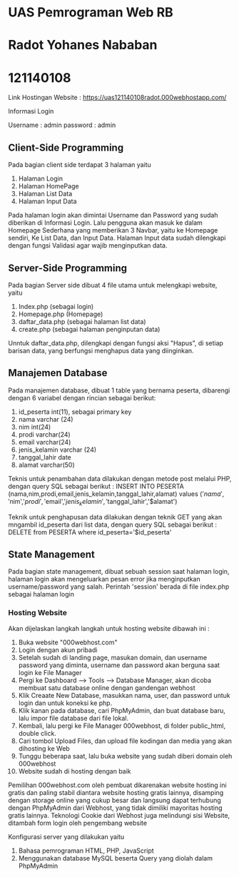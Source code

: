 # UAS Pemrograman Web RB
# Radot Yohanes Nababan
# 121140108

Link Hostingan Website : https://uas121140108radot.000webhostapp.com/

Informasi Login

Username : admin
password : admin


 ## Client-Side Programming

 Pada bagian client side terdapat 3 halaman yaitu
   1. Halaman Login
   2. Halaman HomePage
   3. Halaman List Data
   4. Halaman Input Data

Pada halaman login akan dimintai Username dan Password yang sudah diberikan di Informasi Login. Lalu pengguna akan masuk ke dalam Homepage Sederhana yang memberikan 3 Navbar, yaitu ke Homepage sendiri, Ke List Data, dan Input Data. Halaman Input data sudah dilengkapi dengan fungsi Validasi agar wajib menginputkan data.

## Server-Side Programming
  Pada bagian Server side dibuat 4 file utama untuk melengkapi website, yaitu
  1. Index.php (sebagai login)
  2. Homepage.php (Homepage)
  3. daftar_data.php (sebagai halaman list data)
  4. create.php (sebagai halaman penginputan data)

  Unntuk daftar_data.php, dilengkapi dengan fungsi aksi "Hapus", di setiap barisan data, yang berfungsi menghapus data yang diinginkan.

## Manajemen Database
  Pada manajemen database, dibuat 1 table yang bernama peserta, dibarengi dengan 6 variabel dengan rincian sebagai berikut:
  1. id_peserta int(11), sebagai primary key
  2. nama varchar (24)
  3. nim int(24)
  4. prodi varchar(24)
  5. email varchar(24)
  6. jenis_kelamin varchar (24)
  7. tanggal_lahir date
  8. alamat varchar(50)

Teknis untuk penambahan data dilakukan dengan metode post melalui PHP, dengan query SQL sebagai berikut :
INSERT INTO PESERTA (nama,nim,prodi,email,jenis_kelamin,tanggal_lahir,alamat) values
('$nama','$nim','$prodi','$email','$jenis_kelamin','$tanggal_lahir','$alamat')

Teknik untuk penghapusan data dilakukan dengan teknik GET yang akan mngambil id_peserta dari list data, dengan query SQL sebagai berikut :
DELETE from PESERTA where id_peserta='$id_peserta'

## State Management
Pada bagian state management, dibuat sebuah session saat halaman login, halaman login akan mengeluarkan pesan error jika menginputkan username/password yang salah. Perintah 'session' berada di file index.php sebagai halaman login

### Hosting Website
Akan dijelaskan langkah langkah untuk hosting website dibawah ini :
  1. Buka website "000webhost.com"
  2. Login dengan akun pribadi
  3. Setelah sudah di landing page, masukan domain, dan username password yang diminta, username dan password akan berguna saat login ke File Manager
  4. Pergi ke Dashboard --> Tools --> Database Manager, akan dicoba membuat satu database online dengan gandengan webhost
  5.  Klik Creaate New Database, masukkan nama, user, dan password untuk login dan untuk koneksi ke php.
  6.  Klik kanan pada database, cari PhpMyAdmin, dan buat database baru, lalu impor file database dari file lokal.
  8.  Kembali, lalu pergi ke File Manager 000webhost, di folder public_html, double click.
  9.  Cari tombol Upload Files, dan upload file kodingan dan media yang akan dihosting ke Web
  10.  Tunggu beberapa saat, lalu buka website yang sudah diberi domain oleh 000webhost
  11.  Website sudah di hosting dengan baik

Pemilihan 000webhost.com oleh pembuat dikarenakan website hosting ini gratis dan paling stabil diantara website hosting gratis lainnya, disamping dengan storage online yang cukup besar dan langsung dapat terhubung dengan PhpMyAdmin dari Webhost, yang tidak dimiliki mayoritas hosting gratis lainnya.
Teknologi Cookie dari Webhost juga melindungi sisi Website, ditambah form login oleh pengembang website

  Konfigurasi server yang dilakukan yaitu
1. Bahasa pemrograman HTML, PHP, JavaScript
2. Menggunakan database MySQL beserta Query yang diolah dalam PhpMyAdmin
     
  
